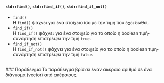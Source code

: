 #### ```std::find()```, ```std::find_if()```, ```std::find_if_not()```<br>

* ```find()```<br>
Η ```find()``` ψάχνει για ένα στοίχειο ίσο με την τιμή που έχει δωθεί.<br>
* ```find_if()```<br>
Η ```find_if()``` ψάχνει για ένα στοιχείο για το οποίο η boolean τιμή-συνάρτηση επιστρέψει την τιμή ```true```.<br>
* ```find_if_not()```<br>
Η ```find_if_not()``` ψάχνει για ένα στοιχείο για το οποίο η boolean τιμη-συνάρτηση επιστρέψει την τιμή ```false```.<br>
<br>
### Παράδειγμα
Το παράδειγμα βρίσκει έναν ακέραιο αριθμό σε ένα διάνυσμα (vector) από ακέραιους.<br>


